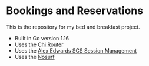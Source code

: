 # Bookings and Reservations

This is the repository for my bed and breakfast project.

- Built in Go version 1.16
- Uses the [Chi Router](https://github.com/go-chi/chi/v5)
- Uses the [Alex Edwards SCS Session Management](https://github.com/alexedwards/scs/v2)
- Uses the [Nosurf](https://github.com/justinas/nosurf)